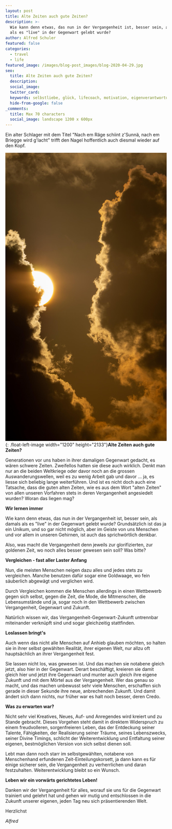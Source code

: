```yaml
---
layout: post
title: Alte Zeiten auch gute Zeiten?
description: >-
  Wie kann denn etwas, das nun in der Vergangenheit ist, besser sein, als damals
  als es "live" in der Gegenwart gelebt wurde?
author: Alfred Schuler
featured: false
categories:
  - travel
  - life
featured_image: /images/blog-post_images/blog-2020-04-29.jpg
seo:
  title: Alte Zeiten auch gute Zeiten?
  description:
  social_image:
  twitter_card:
  keywords: selbstliebe, glück, lifecoach, motivation, eigenverantwortung, philosophie
  hide-from-google: false
_comments:
  title: Max 70 characters
  social_image: landscape 1200 x 600px
---
```

Ein alter Schlager mit dem Titel "Nach em Räge schiint z'Sunnä, nach em Briegge wird g'lacht" trifft den Nagel hoffentlich auch diesmal wieder auf den Kopf.

![](/images/blog-post_images/blog-2020-04-29.jpg){: .float-left-image width="1200" height="2133"}**Alte Zeiten auch gute Zeiten?**

Generationen vor uns haben in ihrer damaligen Gegenwart gedacht, es wären schwere Zeiten. Zweifellos hatten sie diese auch wirklich. Denkt man nur an die beiden Weltkriege oder davor noch an die grossen Auswanderungswellen, weil es zu wenig Arbeit gab und davor … ja, es liesse sich beliebig lange weiterführen. Und ist es nicht doch auch eine Tatsache, dass die guten alten Zeiten, wie es aus dem Wort "alten Zeiten" von allen unseren Vorfahren stets in deren Vergangenheit angesiedelt wurden? Woran das liegen mag?

**Wir lernen immer**

Wie kann denn etwas, das nun in der Vergangenheit ist, besser sein, als damals als es "live" in der Gegenwart gelebt wurde? Grundsätzlich ist das ja ein Unikum, und so gar nicht möglich, aber im Geiste von uns Menschen und vor allem in unseren Gehirnen, ist auch das sprichwörtlich denkbar.

Also, was macht die Vergangenheit denn jeweils zur glorifizierten, zur goldenen Zeit, wo noch alles besser gewesen sein soll? Was bitte?

**Vergleichen - fast aller Laster Anfang**

Nun, die meisten Menschen neigen dazu alles und jedes stets zu vergleichen. Manche benutzen dafür sogar eine Goldwaage, wo fein säuberlich abgewägt und verglichen wird.

Durch Vergleichen kommen die Menschen allerdings in einen Wettbewerb gegen sich selbst, gegen die Zeit, die Mode, die Mitmenschen, die Lebensumstände und ja, sogar noch in den Wettbewerb zwischen Vergangenheit, Gegenwart und Zukunft.

Natürlich wissen wir, das Vergangenheit-Gegenwart-Zukunft untrennbar miteinander verknüpft sind und sogar gleichzeitig stattfinden.

**Loslassen bringt's**

Auch wenn das nicht alle Menschen auf Anhieb glauben möchten, so halten sie in ihrer selbst gewählten Realität, ihrer eigenen Welt, nur allzu oft hauptsächlich an ihrer Vergangenheit fest.

Sie lassen nicht los, was gewesen ist. Und das machen sie notabene gleich jetzt, also hier in der Gegenwart. Derart beschäftigt, kreieren sie damit gleich hier und jetzt ihre Gegenwart und munter auch gleich ihre eigene Zukunft und mit dem Mörtel aus der Vergangenheit. Wer das genau so macht, und das machen unbewusst sehr viele Menschen, erschaffen sich gerade in dieser Sekunde ihre neue, anbrechenden Zukunft. Und damit ändert sich dann nichts, nur früher war es halt noch besser, deren Credo.

**Was zu erwarten war?**

Nicht sehr viel Kreatives, Neues, Auf- und Anregendes wird kreiert und zu Stande gebracht. Dieses Vorgehen steht damit in direktem Widerspruch zu einem freudvolleren, sorgenfreieren Leben, das der Entdeckung seiner Talente, Fähigkeiten, der Realisierung seiner Träume, seines Lebenszwecks, seiner Divine Timings, schlicht der Weiterentwicklung und Entfaltung seiner eigenen, bestmöglichen Version von sich selbst dienen soll.

Lebt man dann noch starr im selbstgewählten, notabene von Menschenhand erfundenen Zeit-Einteilungskorsett, ja dann kann es für einige sicherer sein, die Vergangenheit zu verherrlichen und daran festzuhalten. Weiterentwicklung bleibt so ein Wunsch.

**Leben wir ein vorwärts gerichtetes Leben\!**

Danken wir der Vergangenheit für alles, worauf sie uns für die Gegenwart trainiert und gelehrt hat und gehen wir mutig und entschlossen in die Zukunft unserer eigenen, jeden Tag neu sich präsentierenden Welt.

Herzlichst

*Alfred*
